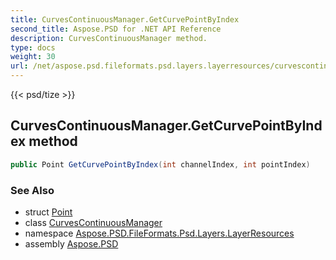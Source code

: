 ```yaml
---
title: CurvesContinuousManager.GetCurvePointByIndex
second_title: Aspose.PSD for .NET API Reference
description: CurvesContinuousManager method. 
type: docs
weight: 30
url: /net/aspose.psd.fileformats.psd.layers.layerresources/curvescontinuousmanager/getcurvepointbyindex/
---
```

{{< psd/tize >}}
## CurvesContinuousManager.GetCurvePointByIndex method

```csharp
public Point GetCurvePointByIndex(int channelIndex, int pointIndex)
```

### See Also

* struct [Point](../../../aspose.psd/point/)
* class [CurvesContinuousManager](../)
* namespace [Aspose.PSD.FileFormats.Psd.Layers.LayerResources](../../curvescontinuousmanager/)
* assembly [Aspose.PSD](../../../)


